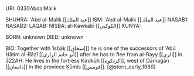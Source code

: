 URI: 0330AbdalMalik

SHUHRA: ʿAbd al-Malik [[عبد الملك]]
ISM: ʿAbd al-Malik [[عبد الملك]]
NASAB1: 
NASAB2: 
LAQAB: 
NISBA: al-Kawkabī [[الكوكبي]]
KUNYA: 

BORN: unknown
DIED: unknown

BIO: Together with ʾIsḥāḳ [[إسحاق]] he is one of the successors of ʾAbū Ḥātim al-Rāzī [[أبو حاتم الرازي]] after he has to flee from al-Rayy [[الري]] in 322AH. He lives in the fortress Kirdkūh [[كردكوه]], west of Dāmaġān [[دامغان]] in the province Ḳūmis [[قومس]]. [@stern_early_1960]
